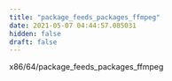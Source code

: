 ```yaml
---
title: "package_feeds_packages_ffmpeg"
date: 2021-05-07 04:44:57.085031
hidden: false
draft: false
---
```


x86/64/package_feeds_packages_ffmpeg

